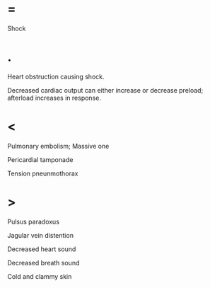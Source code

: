 # =

Shock

# .

Heart obstruction causing shock.

Decreased cardiac output can either increase or decrease preload; afterload increases in response.

# <

Pulmonary embolism; Massive one

Pericardial tamponade

Tension pneunmothorax

# >

Pulsus paradoxus

Jagular vein distention

Decreased heart sound

Decreased breath sound

Cold and clammy skin
